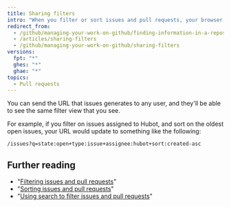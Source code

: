 ```yaml
---
title: Sharing filters
intro: "When you filter or sort issues and pull requests, your browser's URL is automatically updated to match the new view."
redirect_from:
  - /github/managing-your-work-on-github/finding-information-in-a-repository/sharing-filters
  - /articles/sharing-filters
  - /github/managing-your-work-on-github/sharing-filters
versions:
  fpt: "*"
  ghes: "*"
  ghae: "*"
topics:
  - Pull requests
---
```


You can send the URL that issues generates to any user, and they'll be able to see the same filter view that you see.

For example, if you filter on issues assigned to Hubot, and sort on the oldest open issues, your URL would update to something like the following:

```
/issues?q=state:open+type:issue+assignee:hubot+sort:created-asc
```

## Further reading

- "[Filtering issues and pull requests](/articles/filtering-issues-and-pull-requests)"
- "[Sorting issues and pull requests](/articles/sorting-issues-and-pull-requests)"
- "[Using search to filter issues and pull requests](/articles/using-search-to-filter-issues-and-pull-requests)"
